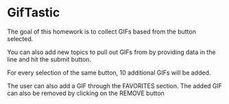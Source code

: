 # GifTastic

<p>The goal of this homework is to collect GIFs based from the button selected.</p>
<p>You can also add new topics to pull out GIFs from by providing data in the line and hit the submit button.</p>
<p>For every selection of the same button, 10 additional GIFs will be added.</p>
<p>The user can also add a GIF through the FAVORITES section. The added GIF can also be removed by clicking on the REMOVE button</p>